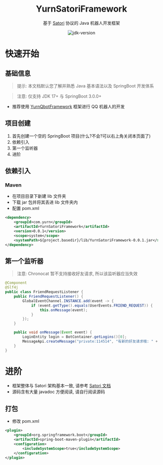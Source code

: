 <div align="center">

# YurnSatoriFramework

基于 [Satori](https://satori.js.org/zh-CN/) 协议的 Java 机器人开发框架

<img src="https://img.shields.io/badge/JDK-17+-brightgreen.svg?style=flat-square" alt="jdk-version">

</div>

# 快速开始

## 基础信息

> 提示: 本文档默认您了解并熟悉 Java 基本语法以及 SpringBoot 开发体系

> 注意: 仅支持 JDK 17+ 与 SpringBoot 3.0.0+

- 推荐使用 [YurnQbotFramework](https://github.com/Nyayurn/YurnQbotFramework) 框架进行 QQ 机器人的开发

## 项目创建

1. 首先创建一个空的 SpringBoot 项目(什么?不会?可以右上角关闭本页面了)
2. 依赖引入
3. 第一个监听器
4. 进阶

## 依赖引入

### Maven

- 在项目目录下新建 lib 文件夹
- 下载 jar 包并将其丢进 lib 文件夹内
- 配置 pom.xml

```xml
<dependency>
    <groupId>com.yurn</groupId>
    <artifactId>YurnSatoriFramework</artifactId>
    <version>0.0.1</version>
    <scope>system</scope>
    <systemPath>${project.basedir}/lib/YurnSatoriFramework-0.0.1.jar</systemPath>
</dependency>
```

## 第一个监听器

> 注意: Chronocat 暂不支持接收好友请求, 所以该监听器应当失效

```java
@Component
@Slf4j
public class FriendRequestListener {
    public FriendRequestListener() {
        GlobalEventChannel.INSTANCE.add(event -> {
            if (event.getType().equals(UserEvents.FRIEND_REQUEST)) {
                this.onMessage(event);
            }
        });
    }

    public void onMessage(Event event) {
        LoginEntity login = BotContainer.getLogins()[0];
        MessageApi.createMessage("private:114514", "有新的好友请求哦: " + event.toString(), login.getPlatform(), login.getSelfId());
    }
}
```

# 进阶

- 框架整体与 Satori 架构基本一致, 请参考 [Satori 文档](https://satori.js.org/zh-CN/protocol)
- 源码含有大量 javadoc 方便阅读, 请自行阅读源码

## 打包

- 修改 pom.xml

```xml
<plugin>
    <groupId>org.springframework.boot</groupId>
    <artifactId>spring-boot-maven-plugin</artifactId>
    <configuration>
        <includeSystemScope>true</includeSystemScope>
    </configuration>
</plugin>
```